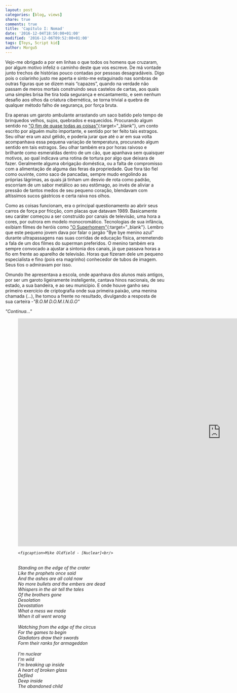 ```yaml
---
layout: post
categories: [blog, views]
share: true
comments: true
title: 'Capítulo I: Nomad'
date: '2016-12-04T18:50:00+01:00'
modified: '2016-12-06T09:52:00+01:00'
tags: [Toys, 5cript kid]
author: Morgu5
---
```

<span class="dcap">V</span>ejo-me obrigado a por em linhas o que  todos os homens que cruzaram, por algum motivo infeliz o caminho deste que vos escreve. De má vontade junto trechos de histórias pouco contadas por pessoas desagradáveis. Digo pois o colarinho justo me aperta e sinto-me estaguinado nas sombras de outras figuras que se dizem mais “capazes”, quando na verdade não passam de meros mortais construindo seus castelos de cartas, aos quais uma simples brisa lhe tira toda segurança e encantamento, e sem nenhum desafio aos olhos da criatura cibernética, se torna trivial a quebra de qualquer método falho de segurança, por força bruta.

<span class="dcap">E</span>ra apenas um garoto ambulante arrastando um saco batido pelo tempo de brinquedos velhos, sujos, quebrados e esquecidos. Procurando algum sentido no ["O fim de quase todas as coisas"](https://tipoquarentaedois.blogspot.com.br/2013/11/o-fim-de-quase-todas-as-coisas-abu.html){:target="_blank"}, um conto escrito por alguém muito importante, e sentido por ter feito tais estragos. Seu olhar era um azul gélido, e poderia jurar que até o ar em sua volta acompanhava essa pequena variação de temperatura, procurando algum sentido em tais estragos. Seu olhar também era por horas raivoso e brilhante como esmeraldas dentro de um cão, que apanhava sem quaisquer motivos, ao qual indicava uma rotina de tortura por algo que deixara de fazer. Geralmente alguma obrigação doméstica, ou a falta de compromisso com a alimentação de alguma das feras da propriedade. Que fora tão fiel como ouvinte, como saco de pancadas, sempre mudo engolindo as próprias lágrimas, as quais já tinham um desvio de rota como padrão, escorriam de um sabor metálico ao seu estômago, ao invés de aliviar a pressão de tantos medos de seu pequeno coração, blendavam com altíssimos sucos gástricos e certa raiva nos olhos.

<span class="dcap">C</span>omo as coisas funcionam, era o principal questionamento ao abrir seus carros de força por fricção, com placas que datavam 1989. Basicamente seu caráter começou a ser construído por canais de televisão, uma hora a cores, por outrora em modelo monocromático. Tecnologias de sua infância, exibiam filmes de heróis como ["O Superhomem"](https://pt.wikipedia.org/wiki/Superman#1989-1999:_Morte.2C_Retorno.2C_casamento_e_a_influ.C3.AAncia_de_John_Byrne){:target="_blank"}. Lembro que este pequeno jovem dava por falar o jargão "Bye bye menino azul" durante ultrapassagens nas suas corridas de educação física, arremetendo a fala de um dos filmes do superman preferidos. O menino também era sempre convocado a ajustar a sintonia dos canais, já que passava horas a fio em frente ao aparelho de televisão. Horas que fizeram dele um pequeno especialista e fino (pois era magrinho) conhecedor de tubos de imagem. Seus tios o admiravam por isso.

<span class="dcap">O</span>mundo lhe apresentava a escola, onde apanhava dos alunos mais antigos, por ser um garoto ligeiramente insteligente, cantava hinos nacionais, de seu estado, a sua bandeira, e ao seu município. E onde houve ganho seu primeiro exercício de criptografia onde sua primeira paixão, uma menina chamada (...), lhe tomou a frente no resultado, divulgando a resposta de sua carteira <i>-"B.O.M D.O.M.I.N.G.O"<i/>

<div class="text-divider"></div>

<div class="central-quote">"Continua..."</div>

 <div class="text-divider"></div>
<figure>   
    <iframe width="1280" height="720" src="https://www.youtube.com/embed/7XmDYJBZZdc" frameborder="0" allowfullscreen></iframe>
    
    <figcaption>Mike Oldfield - [Nuclear]<br/>
<br/>
    Standing on the edge of the crater<br/>
    Like the prophets once said<br/>
    And the ashes are all cold now<br/>
    No more bullets and the embers are dead<br/>
    Whispers in the air tell the tales<br/>
    Of the brothers gone<br/>
    Desolation<br/>
    Devastation<br/>
    What a mess we made<br/>
    When it all went wrong<br/>
<br/>
    Watching from the edge of the circus<br/>
    For the games to begin<br/>
    Gladiators draw their swords<br/>
    Form their ranks for armageddon<br/>
<br/>
    I'm nuclear<br/>
    I'm wild<br/>
    I'm breaking up inside<br/>
    A heart of broken glass<br/>
    Defiled<br/>
    Deep inside<br/>
    The abandoned child</figcaption>
    </figure>
